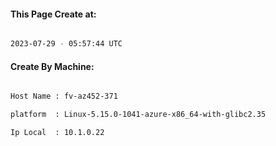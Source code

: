 
   
#### This Page Create at:

```bash

2023-07-29 - 05:57:44 UTC

```

#### Create By Machine:

```bash

Host Name : fv-az452-371

platform  : Linux-5.15.0-1041-azure-x86_64-with-glibc2.35

Ip Local  : 10.1.0.22

```

